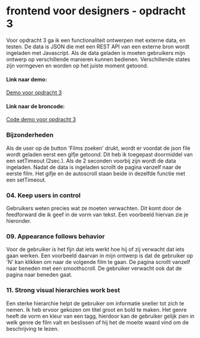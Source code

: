 # frontend voor designers - opdracht 3
Voor opdracht 3 ga ik een functionaliteit ontwerpen met externe data, en testen. De data is JSON die met een REST API van een externe bron wordt ingeladen met Javascript. Als de data geladen is moeten gebruikers mijn ontwerp op verschillende manieren kunnen bedienen. Verschillende states zijn vormgeven en worden op het juiste moment getoond.

#### Link naar demo:
[Demo voor opdracht 3](https://rxckbos.github.io/frontendvoordesigners/opdracht3/v3)

#### Link naar de broncode:
[Code demo voor opdracht 3](https://github.com/rxckbos/frontendvoordesigners/tree/master/opdracht3/v3)

### Bijzonderheden
Als de user op de button 'Films zoeken' drukt, wordt er voordat de json file wordt geladen eerst een gifje getoond. Dit heb ik toegepast doormiddel van een setTimeout (2sec.). Als de 2 seconden voorbij zijn wordt de data ingeladen. Nadat de data is ingeladen scrollt de pagina vanzelf naar de eerste film. Het gifje en de autoscroll staan beide in dezelfde functie met een setTimeout.

### 04. Keep users in control
Gebruikers weten precies wat ze moeten verwachten. Dit komt door de feedforward die ik geef in de vorm van tekst. Een voorbeeld hiervan zie je hieronder.

### 09. Appearance follows behavior
Voor de gebruiker is het fijn dat iets werkt hoe hij of zij verwacht dat iets gaan werken. Een voorbeeld daarvan in mijn ontwerp is dat de gebruiker op 'N' kan klikken om naar de volgende film te gaan. De pagina scrollt vanzelf naar beneden met een smoothscroll. De gebruiker verwacht ook dat de pagina naar beneden gaat.

### 11. Strong visual hierarchies work best
Een sterke hierarchie helpt de gebruiker om informatie sneller tot zich te nemen. Ik heb ervoor gekozen om titel groot en bold te maken. Het genre heeft de vorm en kleur van een tagg, hierdoor kan de gebruiker gelijk zien in welk genre de film valt en beslissen of hij het de moeite waard vind om de beschrijving te lezen.
